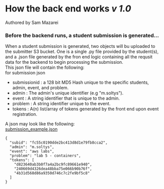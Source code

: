 # How the back end works _v 1.0_   
Authored by Sam Mazarei  
### Before the backend runs, a student submission is generated...  
When a student submission is generated, two objects will bu uploaded to the submitter S3 bucket. One is a single .py file provided by the student(s), and a .json file generated by the fron end logic containing all the requsit data for the backend to begin processing the submission.  
This json file will contain the following:  
for submission json
* submissionid  : a 128 bit MD5 Hash unique to the specific students, admin, event,  and problem.
* admin         : The admin's unique identifier (e.g "m.soltys").  
* event         : A string identifier that is unique to the admin.
* problem       : A string identifier unique to the event.
* tokens        : A(n) list/array of tokens generated by the front end upon event registration.  

A json may look like the following:  
[submission_example.json](./json/submission_example.json)
```
{
  "subid": "fc55c0190dde2bc413d8d1e79fb8cca2",
  "admin": "m.soltys",
  "event": "aws labs",
  "problem": "lab 5 - containers",
  "tokens": [
    "d823640ab3b0f7a4a2bc9fc89661e940",
    "240669d4326dea48bba75e066b90b76f",
    "4b31d568d86a9350d746c7c2fe9bf5c8"
  ]
}        
```  
